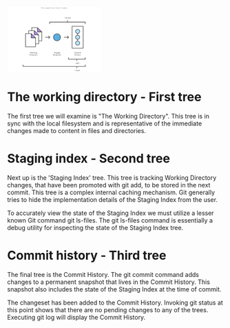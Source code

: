 ![Alt text](image.png)

# The working directory - First tree

The first tree we will examine is "The Working Directory". This tree is in sync with the local filesystem and is representative of the immediate changes made to content in files and directories.

# Staging index - Second tree

Next up is the 'Staging Index' tree. This tree is tracking Working Directory changes, that have been promoted with git add, to be stored in the next commit. This tree is a complex internal caching mechanism. Git generally tries to hide the implementation details of the Staging Index from the user.

To accurately view the state of the Staging Index we must utilize a lesser known Git command git ls-files. The git ls-files command is essentially a debug utility for inspecting the state of the Staging Index tree.

# Commit history - Third tree

The final tree is the Commit History. The git commit command adds changes to a permanent snapshot that lives in the Commit History. This snapshot also includes the state of the Staging Index at the time of commit.

The changeset has been added to the Commit History. Invoking git status at this point shows that there are no pending changes to any of the trees. Executing git log will display the Commit History.